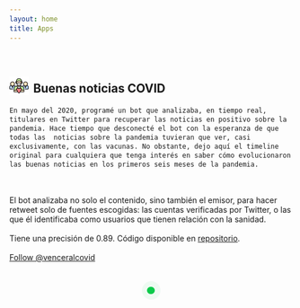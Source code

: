 ```yaml
---
layout: home
title: Apps
---
```



<style>

.spinners-container .spinner-block {
    float:none;
		width:1.3rem;
		margin-left:0px;
		margin-right:8px;
    vertical-align:text-bottom;
}
.spinners-container .spinner-block:nth-child(5n) {
  margin-right: 0px;
}
.spinners-container .spinner-block h2 {
  margin: 0px 0px 20px 0px;
}

/* YOU NEED THESE STYLES */
/* spinner style */
.spinner-eff {
  position: relative;
  width: 40px;
  height: 40px;
}
.spinner-eff:before, .spinner-eff:after {
  content: "";
  display: block;
}
.spinner-eff .spinner-bar:before, .spinner-eff .spinner-bar:after {
  content: "";
  display: block;
}


/* spinner-3 styles */
@-webkit-keyframes pulse {
  0% {
    -webkit-transform: scale(0);
            transform: scale(0);
  }
  50% {
    -webkit-transform: scale(1.3);
            transform: scale(1.3);
    opacity: 0;
  }
  100% {
    -webkit-transform: scale(1.3);
            transform: scale(1.3);
    opacity: 0;
  }
}
@keyframes pulse {
  0% {
    -webkit-transform: scale(0);
            transform: scale(0);
  }
  50% {
    -webkit-transform: scale(1.3);
            transform: scale(1.3);
    opacity: 0;
  }
  100% {
    -webkit-transform: scale(1.3);
            transform: scale(1.3);
    opacity: 0;
  }
}
@-webkit-keyframes pulse-2 {
  0% {
    -webkit-transform: scale(0);
            transform: scale(0);
  }
  100% {
    -webkit-transform: scale(1.3);
            transform: scale(1.3);
    opacity: 0;
  }
}
@keyframes pulse-2 {
  0% {
    -webkit-transform: scale(0);
            transform: scale(0);
  }
  100% {
    -webkit-transform: scale(1.3);
            transform: scale(1.3);
    opacity: 0;
  }
}
.spinner-eff.spinner-eff-3 .circle {
  border-radius: 100px;
  position: absolute;
  left: 0;
  right: 0;
  margin: auto;
  -webkit-transform: scale(1);
          transform: scale(1);
  -webkit-transform-origin: center center;
          transform-origin: center center;
}
.spinner-eff.spinner-eff-3 .circle-1 {
  width: 100%;
  height: 100%;
  background-color: #60f691;
  top: 0;
  -webkit-animation: pulse 1.9s linear 0s infinite;
          animation: pulse 1.9s linear 0s infinite;
}
.spinner-eff.spinner-eff-3 .circle-2 {
  width: 66.6%;
  height: 66.6%;
  background-color: #0CCA4A;
  top: 16.5%;
  -webkit-animation: pulse-2 1.9s linear 0s infinite;
          animation: pulse-2 1.9s linear 0s infinite;
}
.spinner-eff.spinner-eff-3 .circle-3 {
  width: 33.3%;
  height: 33.3%;
  background-color: #0CCA4A;
  top: 33.3%;
}



.commonP {
	margin-left:50px;
}

.section-icon {
	width:2.15rem;
	margin-right:0.9rem;
  margin-left:2.9rem;
	vertical-align:text-bottom;
}



@media only screen and (max-width: 1024px) {
  .prev, .next,.text {font-size: 11px}
	.commonP {
		margin-left:0px;
	}
  .section-icon {
	width:2.15rem;
	margin-right:0.5rem;
  margin-left:0rem;
	vertical-align:text-bottom;
  }
}

</style>

<br/>

<h2><img src = 'assets/enfermero.png' class = 'section-icon'/>Buenas noticias COVID</h2>

<p class = 'commonP'>

	En mayo del 2020, programé un bot que analizaba, en tiempo real, titulares en Twitter para recuperar las noticias en positivo sobre la pandemia. Hace tiempo que desconecté el bot con la esperanza de que todas las  noticias sobre la pandemia tuvieran que ver, casi exclusivamente, con las vacunas. No obstante, dejo aquí el timeline original para cualquiera que tenga interés en saber cómo evolucionaron las buenas noticias en los primeros seis meses de la pandemia.
  <br/><br/>
  El bot analizaba no solo el contenido, sino también el emisor, para hacer retweet solo de fuentes escogidas: las cuentas verificadas por Twitter, o las que él identificaba como usuarios que tienen relación con la sanidad.
	<br/><br/>
  Tiene una precisión de 0.89. Código disponible en <a href="https://github.com/JuanFF/fight_covid_classifier" target="_blank">repositorio</a>.
  <br/><br/>
	<a style="text-align:left" href="https://twitter.com/venceralcovid?ref_src=twsrc%5Etfw" class="twitter-follow-button" data-show-count="false">Follow @venceralcovid</a><script async src="https://platform.twitter.com/widgets.js" charset="utf-8"></script> <br/>
</p>

<br/>

<center>
  <div class="spinner-block" title="Listening good news">
    <div class="spinner-eff spinner-eff-3">
      <div class="circle circle-1"></div>
      <div class="circle circle-2"></div>
      <div class="circle circle-3"></div>
    </div>
  </div>

  <a class="twitter-timeline" data-width="650" href="https://twitter.com/venceralcovid?ref_src=twsrc%5Etfw"></a> <script async src="https://platform.twitter.com/widgets.js" charset="utf-8"></script>
</center>

